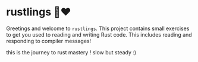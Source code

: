 # rustlings 🦀❤️

Greetings and welcome to `rustlings`. This project contains small exercises to get you used to reading and writing Rust code. This includes reading and responding to compiler messages!

this is the journey to rust mastery ! slow but steady :)
